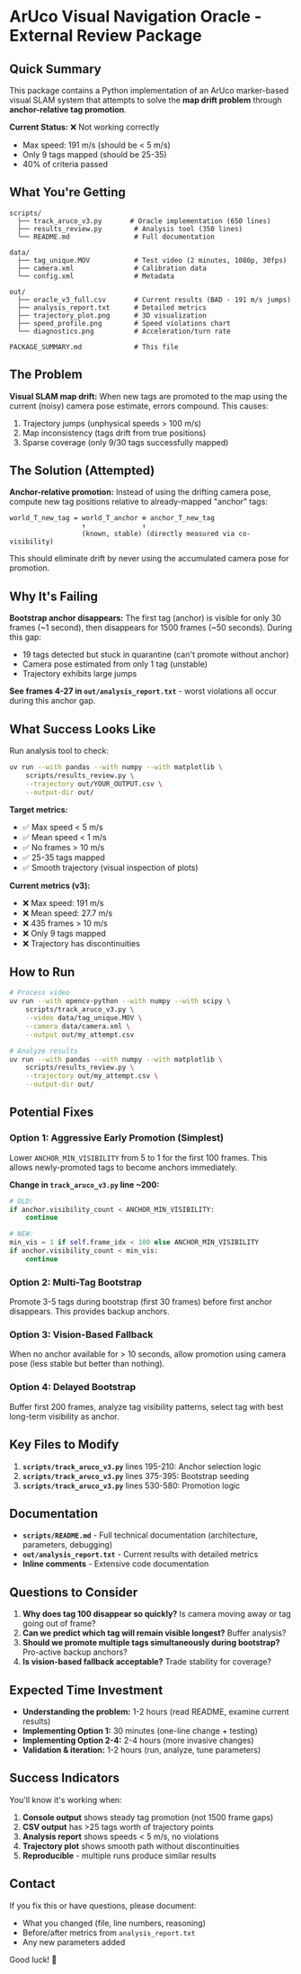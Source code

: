 # ArUco Visual Navigation Oracle - External Review Package

## Quick Summary

This package contains a Python implementation of an ArUco marker-based visual SLAM system that attempts to solve the **map drift problem** through **anchor-relative tag promotion**.

**Current Status:** ❌ Not working correctly
- Max speed: 191 m/s (should be < 5 m/s)
- Only 9 tags mapped (should be 25-35)
- 40% of criteria passed

## What You're Getting

```
scripts/
  ├── track_aruco_v3.py       # Oracle implementation (650 lines)
  ├── results_review.py        # Analysis tool (350 lines)
  └── README.md                # Full documentation

data/
  ├── tag_unique.MOV           # Test video (2 minutes, 1080p, 30fps)
  ├── camera.xml               # Calibration data
  └── config.xml               # Metadata

out/
  ├── oracle_v3_full.csv       # Current results (BAD - 191 m/s jumps)
  ├── analysis_report.txt      # Detailed metrics
  ├── trajectory_plot.png      # 3D visualization
  ├── speed_profile.png        # Speed violations chart
  └── diagnostics.png          # Acceleration/turn rate

PACKAGE_SUMMARY.md             # This file
```

## The Problem

**Visual SLAM map drift:** When new tags are promoted to the map using the current (noisy) camera pose estimate, errors compound. This causes:
1. Trajectory jumps (unphysical speeds > 100 m/s)
2. Map inconsistency (tags drift from true positions)
3. Sparse coverage (only 9/30 tags successfully mapped)

## The Solution (Attempted)

**Anchor-relative promotion:** Instead of using the drifting camera pose, compute new tag positions relative to already-mapped "anchor" tags:

```
world_T_new_tag = world_T_anchor ⊗ anchor_T_new_tag
                  ↑              ↑
                  (known, stable) (directly measured via co-visibility)
```

This should eliminate drift by never using the accumulated camera pose for promotion.

## Why It's Failing

**Bootstrap anchor disappears:** The first tag (anchor) is visible for only 30 frames (~1 second), then disappears for 1500 frames (~50 seconds). During this gap:
- 19 tags detected but stuck in quarantine (can't promote without anchor)
- Camera pose estimated from only 1 tag (unstable)
- Trajectory exhibits large jumps

**See frames 4-27 in `out/analysis_report.txt`** - worst violations all occur during this anchor gap.

## What Success Looks Like

Run analysis tool to check:
```bash
uv run --with pandas --with numpy --with matplotlib \
    scripts/results_review.py \
    --trajectory out/YOUR_OUTPUT.csv \
    --output-dir out/
```

**Target metrics:**
- ✅ Max speed < 5 m/s
- ✅ Mean speed < 1 m/s  
- ✅ No frames > 10 m/s
- ✅ 25-35 tags mapped
- ✅ Smooth trajectory (visual inspection of plots)

**Current metrics (v3):**
- ❌ Max speed: 191 m/s
- ❌ Mean speed: 27.7 m/s
- ❌ 435 frames > 10 m/s
- ❌ Only 9 tags mapped
- ❌ Trajectory has discontinuities

## How to Run

```bash
# Process video
uv run --with opencv-python --with numpy --with scipy \
    scripts/track_aruco_v3.py \
    --video data/tag_unique.MOV \
    --camera data/camera.xml \
    --output out/my_attempt.csv

# Analyze results
uv run --with pandas --with numpy --with matplotlib \
    scripts/results_review.py \
    --trajectory out/my_attempt.csv \
    --output-dir out/
```

## Potential Fixes

### Option 1: Aggressive Early Promotion (Simplest)
Lower `ANCHOR_MIN_VISIBILITY` from 5 to 1 for the first 100 frames. This allows newly-promoted tags to become anchors immediately.

**Change in `track_aruco_v3.py` line ~200:**
```python
# OLD:
if anchor.visibility_count < ANCHOR_MIN_VISIBILITY:
    continue

# NEW:
min_vis = 1 if self.frame_idx < 100 else ANCHOR_MIN_VISIBILITY
if anchor.visibility_count < min_vis:
    continue
```

### Option 2: Multi-Tag Bootstrap
Promote 3-5 tags during bootstrap (first 30 frames) before first anchor disappears. This provides backup anchors.

### Option 3: Vision-Based Fallback
When no anchor available for > 10 seconds, allow promotion using camera pose (less stable but better than nothing).

### Option 4: Delayed Bootstrap
Buffer first 200 frames, analyze tag visibility patterns, select tag with best long-term visibility as anchor.

## Key Files to Modify

1. **`scripts/track_aruco_v3.py`** lines 195-210: Anchor selection logic
2. **`scripts/track_aruco_v3.py`** lines 375-395: Bootstrap seeding
3. **`scripts/track_aruco_v3.py`** lines 530-580: Promotion logic

## Documentation

- **`scripts/README.md`** - Full technical documentation (architecture, parameters, debugging)
- **`out/analysis_report.txt`** - Current results with detailed metrics
- **Inline comments** - Extensive code documentation

## Questions to Consider

1. **Why does tag 100 disappear so quickly?** Is camera moving away or tag going out of frame?
2. **Can we predict which tag will remain visible longest?** Buffer analysis?
3. **Should we promote multiple tags simultaneously during bootstrap?** Pro-active backup anchors?
4. **Is vision-based fallback acceptable?** Trade stability for coverage?

## Expected Time Investment

- **Understanding the problem:** 1-2 hours (read README, examine current results)
- **Implementing Option 1:** 30 minutes (one-line change + testing)
- **Implementing Option 2-4:** 2-4 hours (more invasive changes)
- **Validation & iteration:** 1-2 hours (run, analyze, tune parameters)

## Success Indicators

You'll know it's working when:
1. **Console output** shows steady tag promotion (not 1500 frame gaps)
2. **CSV output** has >25 tags worth of trajectory points
3. **Analysis report** shows speeds < 5 m/s, no violations
4. **Trajectory plot** shows smooth path without discontinuities
5. **Reproducible** - multiple runs produce similar results

## Contact

If you fix this or have questions, please document:
- What you changed (file, line numbers, reasoning)
- Before/after metrics from `analysis_report.txt`
- Any new parameters added

Good luck! 🚀


